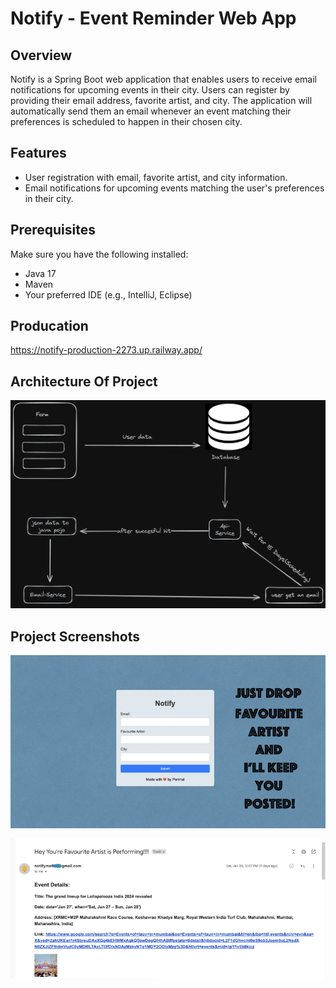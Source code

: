 # Notify - Event Reminder Web App

## Overview

Notify is a Spring Boot web application that enables users to receive email notifications for upcoming events in their city. Users can register by providing their email address, favorite artist, and city. The application will automatically send them an email whenever an event matching their preferences is scheduled to happen in their chosen city.

## Features

- User registration with email, favorite artist, and city information.
- Email notifications for upcoming events matching the user's preferences in their city.

## Prerequisites

Make sure you have the following installed:

- Java 17
- Maven
- Your preferred IDE (e.g., IntelliJ, Eclipse)

## Producation
https://notify-production-2273.up.railway.app/

## Architecture Of Project

![Architecture](/architecture.png)


## Project Screenshots
![Screenshot1](/screenshots/1.png)


![Screenshot2](/screenshots/2.png)




